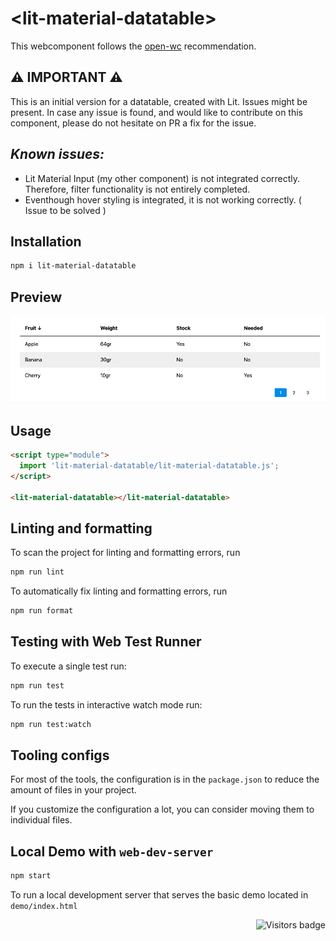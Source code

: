 # \<lit-material-datatable>

This webcomponent follows the [open-wc](https://github.com/open-wc/open-wc) recommendation.

## ⚠️ IMPORTANT ⚠️

This is an initial version for a datatable, created with Lit. Issues might be present. In case any issue is found, and would like to contribute on this component, please do not hesitate on PR a fix for the issue. 

## _Known issues:_

* Lit Material Input (my other component) is not integrated correctly. Therefore, filter functionality is not entirely completed. 
* Eventhough hover styling is integrated, it is not working correctly. ( Issue to be solved )



## Installation

```bash
npm i lit-material-datatable
```

## Preview

![alt text](https://github.com/Braggiouy/lit-material-datatable/blob/main/demo/screenshot.png?raw=true)



## Usage

```html
<script type="module">
  import 'lit-material-datatable/lit-material-datatable.js';
</script>

<lit-material-datatable></lit-material-datatable>
```

## Linting and formatting

To scan the project for linting and formatting errors, run

```bash
npm run lint
```

To automatically fix linting and formatting errors, run

```bash
npm run format
```

## Testing with Web Test Runner

To execute a single test run:

```bash
npm run test
```

To run the tests in interactive watch mode run:

```bash
npm run test:watch
```


## Tooling configs

For most of the tools, the configuration is in the `package.json` to reduce the amount of files in your project.

If you customize the configuration a lot, you can consider moving them to individual files.

## Local Demo with `web-dev-server`

```bash
npm start
```

To run a local development server that serves the basic demo located in `demo/index.html`

<a href="https://badges.pufler.dev">
    <img align="right" src="https://badges.pufler.dev/visits/Braggiouy/lit-material-datatable?color=gold" alt="Visitors badge" />
</a>
